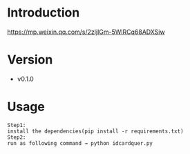 # Introduction
https://mp.weixin.qq.com/s/2zljIGm-5WlRCq68ADXSiw

# Version
- v0.1.0

# Usage
```
Step1:
install the dependencies(pip install -r requirements.txt)
Step2:
run as following command → python idcardquer.py
```